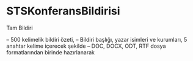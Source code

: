 # STSKonferansBildirisi
Tam Bildiri 

– 500 kelimelik bildiri özeti,
– Bildiri başlığı, yazar isimleri ve kurumları, 5 anahtar kelime içerecek şekilde
– DOC, DOCX, ODT, RTF dosya formatlarından birinde hazırlanarak
